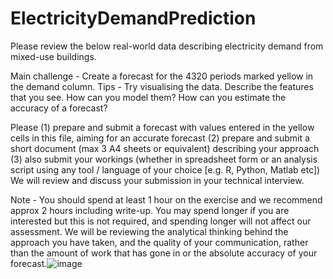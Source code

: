 # ElectricityDemandPrediction

Please review the below real-world data describing electricity demand from mixed-use buildings.

Main challenge - Create a forecast for the 4320 periods marked yellow in the demand column.
Tips - Try visualising the data. Describe the features that you see. How can you model them? How can you estimate the accuracy of a forecast?

Please 
(1) prepare and submit a forecast with values entered in the yellow cells in this file, aiming for an accurate forecast
(2) prepare and submit a short document (max 3 A4 sheets or equivalent) describing your approach
(3) also submit your workings (whether in spreadsheet form or an analysis script using any tool / language of your choice [e.g. R, Python, Matlab etc])
We will review and discuss your submission in your technical interview.

Note - You should spend at least 1 hour on the exercise and we recommend approx 2 hours including write-up. 
You may spend longer if you are interested but this is not required, and spending longer will not affect our assessment. 
We will be reviewing the analytical thinking behind the approach you have taken, and the quality of your communication, 
rather than the amount of work that has gone in or the absolute accuracy of your forecast.![image](https://user-images.githubusercontent.com/85572480/145651305-3b98b093-50f7-4a0d-b3ba-7fa8530b1a1d.png)
